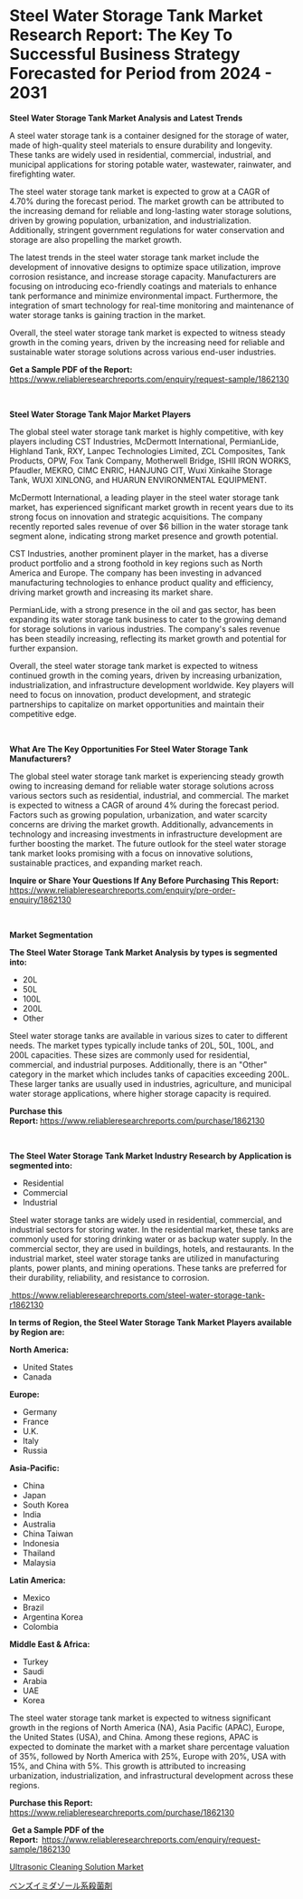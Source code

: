 <p><h1>Steel Water Storage Tank Market Research Report: The Key To Successful Business Strategy Forecasted for Period from 2024 - 2031</h1></p><p><strong>Steel Water Storage Tank Market Analysis and Latest Trends</strong></p>
<p><p>A steel water storage tank is a container designed for the storage of water, made of high-quality steel materials to ensure durability and longevity. These tanks are widely used in residential, commercial, industrial, and municipal applications for storing potable water, wastewater, rainwater, and firefighting water.</p><p>The steel water storage tank market is expected to grow at a CAGR of 4.70% during the forecast period. The market growth can be attributed to the increasing demand for reliable and long-lasting water storage solutions, driven by growing population, urbanization, and industrialization. Additionally, stringent government regulations for water conservation and storage are also propelling the market growth.</p><p>The latest trends in the steel water storage tank market include the development of innovative designs to optimize space utilization, improve corrosion resistance, and increase storage capacity. Manufacturers are focusing on introducing eco-friendly coatings and materials to enhance tank performance and minimize environmental impact. Furthermore, the integration of smart technology for real-time monitoring and maintenance of water storage tanks is gaining traction in the market.</p><p>Overall, the steel water storage tank market is expected to witness steady growth in the coming years, driven by the increasing need for reliable and sustainable water storage solutions across various end-user industries.</p></p>
<p><strong>Get a Sample PDF of the Report:&nbsp;</strong> <a href="https://www.reliableresearchreports.com/enquiry/request-sample/1862130">https://www.reliableresearchreports.com/enquiry/request-sample/1862130</a></p>
<p>&nbsp;</p>
<p><strong>Steel Water Storage Tank Major Market Players</strong></p>
<p><p>The global steel water storage tank market is highly competitive, with key players including CST Industries, McDermott International, PermianLide, Highland Tank, RXY, Lanpec Technologies Limited, ZCL Composites, Tank Products, OPW, Fox Tank Company, Motherwell Bridge, ISHII IRON WORKS, Pfaudler, MEKRO, CIMC ENRIC, HANJUNG CIT, Wuxi Xinkaihe Storage Tank, WUXI XINLONG, and HUARUN ENVIRONMENTAL EQUIPMENT.</p><p>McDermott International, a leading player in the steel water storage tank market, has experienced significant market growth in recent years due to its strong focus on innovation and strategic acquisitions. The company recently reported sales revenue of over $6 billion in the water storage tank segment alone, indicating strong market presence and growth potential.</p><p>CST Industries, another prominent player in the market, has a diverse product portfolio and a strong foothold in key regions such as North America and Europe. The company has been investing in advanced manufacturing technologies to enhance product quality and efficiency, driving market growth and increasing its market share.</p><p>PermianLide, with a strong presence in the oil and gas sector, has been expanding its water storage tank business to cater to the growing demand for storage solutions in various industries. The company's sales revenue has been steadily increasing, reflecting its market growth and potential for further expansion.</p><p>Overall, the steel water storage tank market is expected to witness continued growth in the coming years, driven by increasing urbanization, industrialization, and infrastructure development worldwide. Key players will need to focus on innovation, product development, and strategic partnerships to capitalize on market opportunities and maintain their competitive edge.</p></p>
<p>&nbsp;</p>
<p><strong>What Are The Key Opportunities For Steel Water Storage Tank Manufacturers?</strong></p>
<p><p>The global steel water storage tank market is experiencing steady growth owing to increasing demand for reliable water storage solutions across various sectors such as residential, industrial, and commercial. The market is expected to witness a CAGR of around 4% during the forecast period. Factors such as growing population, urbanization, and water scarcity concerns are driving the market growth. Additionally, advancements in technology and increasing investments in infrastructure development are further boosting the market. The future outlook for the steel water storage tank market looks promising with a focus on innovative solutions, sustainable practices, and expanding market reach.</p></p>
<p><strong>Inquire or Share Your Questions If Any Before Purchasing This Report:</strong> <a href="https://www.reliableresearchreports.com/enquiry/pre-order-enquiry/1862130">https://www.reliableresearchreports.com/enquiry/pre-order-enquiry/1862130</a></p>
<p>&nbsp;</p>
<p><strong>Market Segmentation</strong></p>
<p><strong>The Steel Water Storage Tank Market Analysis by types is segmented into:</strong></p>
<p><ul><li>20L</li><li>50L</li><li>100L</li><li>200L</li><li>Other</li></ul></p>
<p><p>Steel water storage tanks are available in various sizes to cater to different needs. The market types typically include tanks of 20L, 50L, 100L, and 200L capacities. These sizes are commonly used for residential, commercial, and industrial purposes. Additionally, there is an "Other" category in the market which includes tanks of capacities exceeding 200L. These larger tanks are usually used in industries, agriculture, and municipal water storage applications, where higher storage capacity is required.</p></p>
<p><strong>Purchase this Report:&nbsp;</strong><a href="https://www.reliableresearchreports.com/purchase/1862130">https://www.reliableresearchreports.com/purchase/1862130</a></p>
<p>&nbsp;</p>
<p><strong>The Steel Water Storage Tank Market Industry Research by Application is segmented into:</strong></p>
<p><ul><li>Residential</li><li>Commercial</li><li>Industrial</li></ul></p>
<p><p>Steel water storage tanks are widely used in residential, commercial, and industrial sectors for storing water. In the residential market, these tanks are commonly used for storing drinking water or as backup water supply. In the commercial sector, they are used in buildings, hotels, and restaurants. In the industrial market, steel water storage tanks are utilized in manufacturing plants, power plants, and mining operations. These tanks are preferred for their durability, reliability, and resistance to corrosion.</p></p>
<p><a href="https://www.reliableresearchreports.com/steel-water-storage-tank-r1862130">&nbsp;https://www.reliableresearchreports.com/steel-water-storage-tank-r1862130</a></p>
<p><strong>In terms of Region, the Steel Water Storage Tank Market Players available by Region are:</strong></p>
<p>
    <p> <strong> North America: </strong>
        <ul>
            <li>United States</li>
            <li>Canada</li>
        </ul>
        </p> 
    <p> <strong> Europe: </strong>
        <ul>
            <li>Germany</li>
            <li>France</li>
            <li>U.K.</li>
            <li>Italy</li>
            <li>Russia</li>
        </ul>
        </p> 
    <p> <strong> Asia-Pacific: </strong>
        <ul>
            <li>China</li>
            <li>Japan</li>
            <li>South Korea</li>
            <li>India</li>
            <li>Australia</li>
            <li>China Taiwan</li>
            <li>Indonesia</li>
            <li>Thailand</li>
            <li>Malaysia</li>
        </ul>
        </p> 
    <p> <strong> Latin America: </strong>
        <ul>
            <li>Mexico</li>
            <li>Brazil</li>
            <li>Argentina Korea</li>
            <li>Colombia</li>
        </ul>
        </p> 
    <p> <strong> Middle East & Africa: </strong>
        <ul>
            <li>Turkey</li>
            <li>Saudi</li>
            <li>Arabia</li>
            <li>UAE</li>
            <li>Korea</li>
        </ul>
    </p>
    </p>
<p><p>The steel water storage tank market is expected to witness significant growth in the regions of North America (NA), Asia Pacific (APAC), Europe, the United States (USA), and China. Among these regions, APAC is expected to dominate the market with a market share percentage valuation of 35%, followed by North America with 25%, Europe with 20%, USA with 15%, and China with 5%. This growth is attributed to increasing urbanization, industrialization, and infrastructural development across these regions.</p></p>
<p><strong>Purchase this Report: </strong><a href="https://www.reliableresearchreports.com/purchase/1862130">https://www.reliableresearchreports.com/purchase/1862130</a></p>
<p>&nbsp;<strong>Get a Sample PDF of the Report:&nbsp;&nbsp;</strong><a href="https://www.reliableresearchreports.com/enquiry/request-sample/1862130">https://www.reliableresearchreports.com/enquiry/request-sample/1862130</a></p>
<p><strong></strong></p>
<p><p><a href="https://chivalrous-flock-a86.notion.site/Decoding-the-Ultrasonic-Cleaning-Solution-Market-A-Deep-Dive-into-the-Latest-Market-Trends-Market--e9e233ebf8504e89846c31ffa53c8c66">Ultrasonic Cleaning Solution Market</a></p><p><a href="https://medium.com/@brycenboyer2023/%E3%83%99%E3%83%B3%E3%82%BA%E3%82%A4%E3%83%9F%E3%83%80%E3%82%BE%E3%83%BC%E3%83%AB%E7%B3%BB%E6%AE%BA%E8%8F%8C%E5%89%A4%E5%B8%82%E5%A0%B4%E3%81%AE%E5%88%86%E6%9E%90-%E3%82%B0%E3%83%AD%E3%83%BC%E3%83%90%E3%83%AB%E7%94%A3%E6%A5%AD%E3%81%AE%E5%B1%95%E6%9C%9B%E3%81%A8%E4%BA%88%E6%B8%AC-2024%E5%B9%B4%E3%81%8B%E3%82%892031%E5%B9%B4-47ce76a09d86">ベンズイミダゾール系殺菌剤</a></p></p>